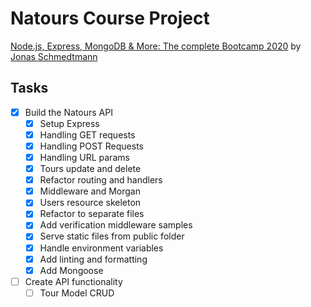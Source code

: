 # Natours Course Project

[Node.js, Express, MongoDB & More: The complete Bootcamp 2020](https://www.udemy.com/course/nodejs-express-mongodb-bootcamp/) by [Jonas Schmedtmann](https://www.udemy.com/user/jonasschmedtmann/)

## Tasks

- [x] Build the Natours API
  - [x] Setup Express
  - [x] Handling GET requests
  - [x] Handling POST Requests
  - [x] Handling URL params
  - [x] Tours update and delete
  - [x] Refactor routing and handlers
  - [x] Middleware and Morgan
  - [x] Users resource skeleton
  - [x] Refactor to separate files
  - [x] Add verification middleware samples
  - [x] Serve static files from public folder
  - [x] Handle environment variables
  - [x] Add linting and formatting
  - [x] Add Mongoose
- [ ] Create API functionality
  - [ ] Tour Model CRUD
